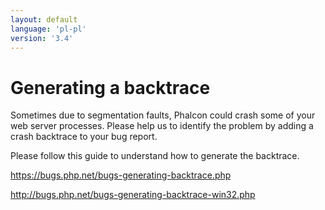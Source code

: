 ```yaml
---
layout: default
language: 'pl-pl'
version: '3.4'
---
```


# Generating a backtrace

Sometimes due to segmentation faults, Phalcon could crash some of your web server processes. Please help us to identify the problem by adding a crash backtrace to your bug report.

Please follow this guide to understand how to generate the backtrace.

<https://bugs.php.net/bugs-generating-backtrace.php>

<http://bugs.php.net/bugs-generating-backtrace-win32.php>